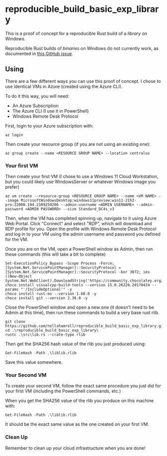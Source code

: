 # reproducible_build_basic_exp_library

This is a proof of concept for a reproducible Rust build of a _library_ on Windows.

Reproducible Rust builds of _binaries_ on Windows do not currently work, as documented in [this GitHub issue](https://github.com/rust-lang/rust/issues/88982).

## Using

There are a few different ways you can use this proof of concept. I chose to use identical VMs in Azure (created using the Azure CLI).

To do it this way, you will need:
* An Azure Subscription
* The Azure CLI (I use it in PowerShell)
* Windows Remote Desk Protocol

First, login to your Azure subscription with:

```
az login
```

Then create your resource group (if you are not using an existing one):

```
az group create --name <RESOURCE GROUP NAME> --location centralus
```

### Your first VM

Then create your first VM (I chose to use a Windows 11 Cloud Workstation, but you could likely use WindowsServer or whatever Windows image you prefer)

```
az vm create --resource-group <RESOURCE GROUP NAME> --name <VM NAME> --image MicrosoftWindowsDesktop:windows11preview:win11-21h2-pro:22000.194.2109250206 --admin-username <ADMIN USERNAME> --admin-password <ADMIN PASSWORD> --size Standard_DC4s_v3 
```

Then, when the VM has completed spinning up, navigate to it using Azure Web Portal. Click "Connect" and select "RDP", which will download and RDP profile for you. Open the profile with Windows Remote Desk Protocol and log in to your VM using the admin username and password you defined for the VM.

Once you are on the VM, open a PowerShell window as Admin, then run these commands (this will take a bit to complete)

```
Set-ExecutionPolicy Bypass -Scope Process -Force; [System.Net.ServicePointManager]::SecurityProtocol = [System.Net.ServicePointManager]::SecurityProtocol -bor 3072; iex ((New-Object System.Net.WebClient).DownloadString('https://community.chocolatey.org/install.ps1'))
choco install visualcpp-build-tools --version 15.0.26228.20170424 --params "'/IncludeOptional'" -y
choco install rust-ms --version 1.60.0 -y
choco install git --version 2.36.0 -y
```

Close the PowerShell window and open a new one (it doesn't need to be Admin at this time), then run these commands to build a very base rust rlib.

```
git clone https://github.com/nellshamrell/reproducible_build_basic_exp_library.git
cd .\reproducible_build_basic_exp_library\
rustc .\src\lib.rs --crate-type rlib
```

Then get the SHA256 hash value of the rlib you just produced using:

```
Get-FileHash -Path .\liblib.rlib
```

Save this value somewhere.

### Your Second VM

To create your second VM, follow the exact same procedure you just did for your first VM (including the PowerShell commands, etc.)

When you get the SHA256 value of the rlib you produce on this machine with:

```
Get-FileHash -Path .\liblib.rlib
```

It should be the exact same value as the one created on your first VM.

### Clean Up

Remember to clean up your cloud infrastructure when you are done!

